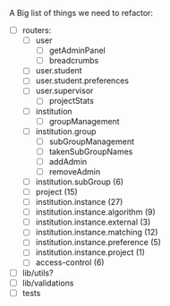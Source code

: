 A Big list of things we need to refactor:

- [ ] routers:
  - [ ] user
    - [ ] getAdminPanel
    - [ ] breadcrumbs
    <!-- not reviewed these -->
  - [ ] user.student
  - [ ] user.student.preferences
  <!-- not reviewed these -->
  - [ ] user.supervisor
    - [ ] projectStats
  - [ ] institution
    - [ ] groupManagement
  - [ ] institution.group
    - [ ] subGroupManagement
    - [ ] takenSubGroupNames
    - [ ] addAdmin
    - [ ] removeAdmin
    <!-- up to here -->
  - [ ] institution.subGroup (6)
  - [ ] project (15)
  - [ ] institution.instance (27)
  - [ ] institution.instance.algorithm (9)
  - [ ] institution.instance.external (3)
  - [ ] institution.instance.matching (12)
  - [ ] institution.instance.preference (5)
  - [ ] institution.instance.project (1)
  - [ ] access-control (6)
- [ ] lib/utils?
- [ ] lib/validations
- [ ] tests

